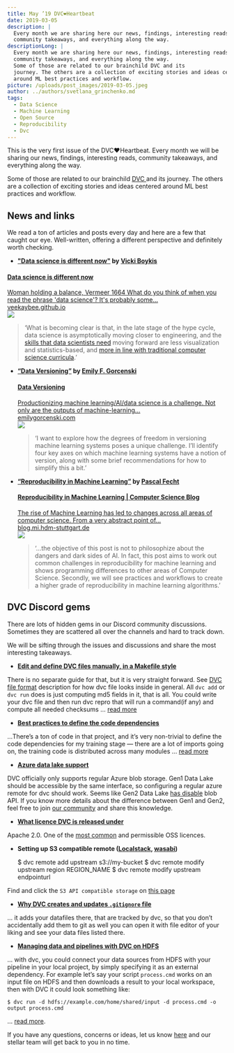 ```yaml
---
title: May ’19 DVC❤️Heartbeat
date: 2019-03-05
description: |
  Every month we are sharing here our news, findings, interesting reads,
  community takeaways, and everything along the way.
descriptionLong: |
  Every month we are sharing here our news, findings, interesting reads,
  community takeaways, and everything along the way.
  Some of those are related to our brainchild DVC and its
  journey. The others are a collection of exciting stories and ideas centered
  around ML best practices and workflow.
picture: /uploads/post_images/2019-03-05.jpeg
author: ../authors/svetlana_grinchenko.md
tags:
  - Data Science
  - Machine Learning
  - Open Source
  - Reproducibility
  - Dvc
---
```


This is the very first issue of the DVC❤️Heartbeat. Every month we will be
sharing our news, findings, interesting reads, community takeaways, and
everything along the way.

Some of those are related to our brainchild [DVC ](https://dvc.org/)and its
journey. The others are a collection of exciting stories and ideas centered
around ML best practices and workflow.

## **News and links**

We read a ton of articles and posts every day and here are a few that caught our
eye. Well-written, offering a different perspective and definitely worth
checking.

- **["Data science is different now"](https://veekaybee.github.io/2019/02/13/data-science-is-different/)
  by [Vicki Boykis](https://veekaybee.github.io/)**

<a href="https://veekaybee.github.io/2019/02/13/data-science-is-different/" class="external-link-preview">
  <section class="content-holder">
    <div class="description-holder">
      <h4 class="title">Data science is different now</h4>
      <div class="description">Woman holding a balance, Vermeer 1664 What do you think of when you read the phrase 'data science'? It's probably some…</div>
      <div class="link">veekaybee.github.io</div>
    </div>
    <div class="image-holder">
      <img src="/uploads/post_images/data-science-is-different-now.png" />
    </div>
  </section>
</a>

> ‘What is becoming clear is that, in the late stage of the hype cycle, data
> science is asymptotically moving closer to engineering, and the
> [skills that data scientists need](https://www.youtube.com/watch?v=frQeK8xo9Ls)
> moving forward are less visualization and statistics-based, and
> [more in line with traditional computer science curricula](https://tech.trivago.com/2018/12/03/teardown-rebuild-migrating-from-hive-to-pyspark/).’

- **[“Data Versioning”](https://emilygorcenski.com/post/data-versioning/) by
  [Emily F. Gorcenski](https://emilygorcenski.com/)**

  <a href="https://emilygorcenski.com/post/data-versioning/" class="external-link-preview">
    <section class="content-holder">
      <div class="description-holder">
        <h4 class="title">Data Versioning</h4>
        <div class="description">Productionizing machine learning/AI/data science is a challenge. Not only are the outputs of machine-learning…</div>
        <div class="link">emilygorcenski.com</div>
      </div>
      <div class="image-holder">
        <img src="/uploads/post_images/data-versioning.jpeg" />
      </div>
    </section>
  </a>

  > ‘I want to explore how the degrees of freedom in versioning machine learning
  > systems poses a unique challenge. I’ll identify four key axes on which
  > machine learning systems have a notion of version, along with some brief
  > recommendations for how to simplify this a bit.’

- **[“Reproducibility in Machine Learning”](https://blog.mi.hdm-stuttgart.de/index.php/2019/02/26/reproducibility-in-ml/)
  by [Pascal Fecht](https://blog.mi.hdm-stuttgart.de/index.php/author/pf023/)**

  <a href="https://emilygorcenski.com/post/data-versioning/" class="external-link-preview">
    <section class="content-holder">
      <div class="description-holder">
        <h4 class="title">Reproducibility in Machine Learning | Computer Science Blog</h4>
        <div class="description">The rise of Machine Learning has led to changes across all areas of computer science. From a very abstract point of…</div>
        <div class="link">blog.mi.hdm-stuttgart.de</div>
      </div>
      <div class="image-holder">
        <img src="/uploads/post_images/reproducibility-in-machine-learning.jpeg" />
      </div>
    </section>
  </a>

  > ‘…the objective of this post is not to philosophize about the dangers and
  > dark sides of AI. In fact, this post aims to work out common challenges in
  > reproducibility for machine learning and shows programming differences to
  > other areas of Computer Science. Secondly, we will see practices and
  > workflows to create a higher grade of reproducibility in machine learning
  > algorithms.’

## DVC Discord gems

There are lots of hidden gems in our Discord community discussions. Sometimes
they are scattered all over the channels and hard to track down.

We will be sifting through the issues and discussions and share the most
interesting takeaways.

- **[Edit and define DVC files manually, in a Makefile style](https://discordapp.com/channels/485586884165107732/485586884165107734/541622187296161816)**

There is no separate guide for that, but it is very straight forward. See
[DVC file format](https://dvc.org/doc/user-guide/dvc-file-format) description
for how dvc file looks inside in general. All `dvc add` or `dvc run` does is
just computing md5 fields in it, that is all. You could write your dvc file and
then run dvc repro that will run a command(if any) and compute all needed
checksums …
[read more](https://discordapp.com/channels/485586884165107732/485586884165107734/541622187296161816)

- **[Best practices to define the code dependencies](https://discordapp.com/channels/485586884165107732/485586884165107734/547424240677158915)**

…There’s a ton of code in that project, and it’s very non-trivial to define the
code dependencies for my training stage — there are a lot of imports going on,
the training code is distributed across many modules …
[read more](https://discordapp.com/channels/485586884165107732/485586884165107734/547424240677158915)

- **[Azure data lake support](https://discordapp.com/channels/485586884165107732/485586884165107734/548495589428428801)**

DVC officially only supports regular Azure blob storage. Gen1 Data Lake should
be accessible by the same interface, so configuring a regular azure remote for
dvc should work. Seems like Gen2 Data Lake
[has disable](https://discordapp.com/channels/485586884165107732/485586884165107734/550546413197590539)
blob API. If you know more details about the difference between Gen1 and Gen2,
feel free to join [our community](https://dvc.org/chat) and share this
knowledge.

- **[What licence DVC is released under](https://discordapp.com/channels/485586884165107732/485596304961962003/542390986299539459)**

Apache 2.0. One of the [most common](https://opensource.org/licenses) and
permissible OSS licences.

- **Setting up S3 compatible remote
  ([Localstack](https://discordapp.com/channels/485586884165107732/485596304961962003/543445798868746278),
  [wasabi](https://discordapp.com/channels/485586884165107732/485596304961962003/541466951474479115))**

  $ dvc remote add upstream s3://my-bucket
    $ dvc remote modify upstream
  region REGION_NAME \$ dvc remote modify upstream endpointurl <url>

Find and click the `S3 API compatible storage` on
[this page](https://dvc.org/doc/commands-reference/remote-add)

- **[Why DVC creates and updates `.gitignore` file](https://discordapp.com/channels/485586884165107732/485596304961962003/543914550173368332)**

… it adds your datafiles there, that are tracked by dvc, so that you don’t
accidentally add them to git as well you can open it with file editor of your
liking and see your data files listed there.

- **[Managing data and pipelines with DVC on HDFS](https://discordapp.com/channels/485586884165107732/485596304961962003/545562334983356426)**

… with dvc, you could connect your data sources from HDFS with your pipeline in
your local project, by simply specifying it as an external dependency. For
example let’s say your script `process.cmd` works on an input file on HDFS and
then downloads a result to your local workspace, then with DVC it could look
something like:

    $ dvc run -d hdfs://example.com/home/shared/input -d process.cmd -o output process.cmd

…
[read more](https://discordapp.com/channels/485586884165107732/485596304961962003/545562334983356426).

If you have any questions, concerns or ideas, let us know
[here](https://dvc.org/support) and our stellar team will get back to you in no
time.
